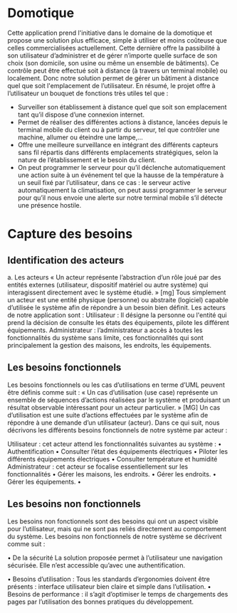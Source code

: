 Domotique
=============================

Cette application prend l'initiative dans le domaine de la domotique et propose une solution plus efficace, simple à utiliser et moins coûteuse que celles commercialisées actuellement.
Cette dernière offre la passibilité à son utilisateur d’administrer et de gérer n’importe quelle surface
de son choix (son domicile, son usine ou même un ensemble de bâtiments). Ce contrôle peut être
effectué soit à distance (à travers un terminal mobile) ou localement. Donc notre solution permet de
gérer un bâtiment à distance quel que soit l'emplacement de l’utilisateur.
En résumé, le projet offre à l’utilisateur un bouquet de fonctions très utiles tel que :
- Surveiller son établissement à distance quel que soit son emplacement tant qu’il dispose
d’une connexion internet.
- Permet de réaliser des différentes actions à distance, lancées depuis le terminal mobile du
client ou à partir du serveur, tel que contrôler une machine, allumer ou éteindre une
lampe,…
- Offre une meilleure surveillance en intégrant des différents capteurs sans fil répartis dans
différents emplacements stratégiques, selon la nature de l’établissement et le besoin du
client.
- On peut programmer le serveur pour qu’il déclenche automatiquement une action suite à un
événement tel que la hausse de la température à un seuil fixé par l’utilisateur, dans ce cas : le
serveur active automatiquement la climatisation, on peut aussi programmer le serveur pour
qu’il nous envoie une alerte sur notre terminal mobile s’il détecte une présence hostile.

# Capture des besoins
## Identification des acteurs
a. Les acteurs
« Un acteur représente l’abstraction d’un rôle joué par des entités externes (utilisateur,
dispositif matériel ou autre système) qui interagissent directement avec le système étudié. » [mg]
Tous simplement un acteur est une entité physique (personne) ou abstraite (logiciel)
capable d’utilisée le système afin de répondre à un besoin bien définit. Les acteurs de notre
application sont :
Utilisateur : Il désigne la personne ou l'entité qui prend la décision de consulte les états des équipements, pilote les différent équipements.
Administrateur : l’administrateur a accès à toutes les fonctionnalités du système sans limite, ces fonctionnalités qui sont principalement la gestion des maisons, les endroits, les équipements.
## Les besoins fonctionnels
Les besoins fonctionnels ou les cas d’utilisations en terme d’UML peuvent être définis comme suit : « Un cas d’utilisation (use case) représente un ensemble de séquences d’actions réalisées par le système et produisant un résultat observable intéressant pour un acteur particulier. » [MG]
Un cas d’utilisation est une suite d’actions effectuées par le système afin de répondre à
une demande d’un utilisateur (acteur). Dans ce qui suit, nous décrivons les différents besoins fonctionnels de notre système par acteur :

Utilisateur : cet acteur attend les fonctionnalités suivantes au système :
•	Authentification
•	Consulter l’état des équipements électriques
•	Piloter les différents équipements électriques
•	Consulter  température et humidité
Administrateur : cet acteur se focalise essentiellement sur les fonctionnalités 
•	Gérer les maisons, les endroits.
•	Gérer les endroits.
•	Gérer les équipements.
•	
## Les besoins non fonctionnels
Les besoins non fonctionnels sont des besoins qui ont un aspect visible pour l’utilisateur, mais qui ne sont pas reliés directement au comportement du système. Les besoins non fonctionnels de notre système se décrivent comme suit :

•	De la sécurité 
La solution proposée permet à l’utilisateur une navigation sécurisée. Elle n’est accessible qu’avec une authentification.

•	Besoins d’utilisation : 
Tous les standards d’ergonomies doivent être présents : interface utilisateur bien claire et simple dans l’utilisation.
•	Besoins de performance : il s’agit d’optimiser le temps de chargements des pages par l’utilisation des bonnes pratiques du développement.


